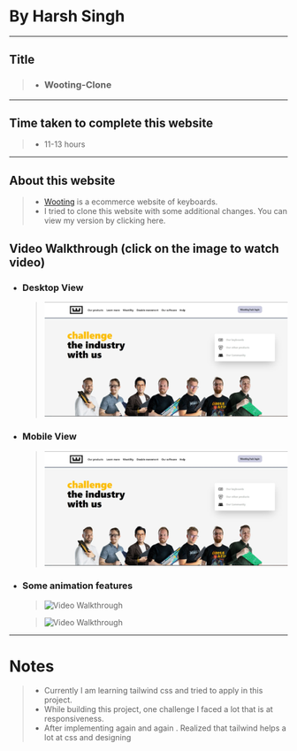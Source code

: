 # By Harsh Singh
____
## Title

> * ### Wooting-Clone
---
## Time taken to complete this website
  >* 11-13 hours
  ---
## About this website
 >* [Wooting](https://next.wooting.io/ "Wooting official landing page") is a ecommerce website of keyboards.
 >* I  tried to clone this website with some additional changes. You can view my version by clicking here.

 ## Video Walkthrough (click on the image to watch video)

  * ### Desktop View
    >  [![Watch the video](https://raw.githubusercontent.com/harshdev-7275/Wooting-Keyboard-/main/img/desktop-view.JPG)](https://www.youtube.com/watch?v=smqQcY2dNN4)
       







  * ### Mobile View

    > [![Watch the video](https://raw.githubusercontent.com/harshdev-7275/Wooting-Keyboard-/main/img/desktop-view.JPG)](https://www.youtube.com/watch?v=uSbwk2de9dk)






  * ### Some animation features
    > <img src='file:///C:/Users/harsh/Desktop/vids/01/vid/items-animation.mp4' width='' alt='Video Walkthrough' />

     ><img src='file:///C:/Users/harsh/Desktop/vids/01/vid/men-animation.mp4' width='' alt='Video Walkthrough' />

---



# Notes

 >* Currently I am learning tailwind css and tried to apply in this project.
 >* While building this project, one challenge I faced a lot that is at responsiveness.
 >* After implementing again and again . Realized that tailwind helps a lot at css and designing 

      
